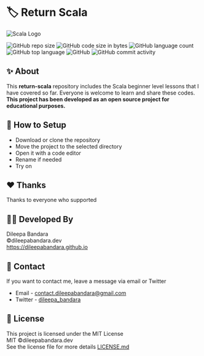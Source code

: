 # 🏷️ Return Scala

![Scala Logo](https://i.ibb.co/nrmkffp/scala.png)


![GitHub repo size](https://img.shields.io/github/repo-size/dileepabandara/return-scala?color=red&label=repository%20size)
![GitHub code size in bytes](https://img.shields.io/github/languages/code-size/dileepabandara/return-scala?color=red)
![GitHub language count](https://img.shields.io/github/languages/count/dileepabandara/return-scala)
![GitHub top language](https://img.shields.io/github/languages/top/dileepabandara/return-scala)
![GitHub](https://img.shields.io/github/license/dileepabandara/return-scala?color=yellow)
![GitHub commit activity](https://img.shields.io/github/commit-activity/m/dileepabandara/return-scala?color=brightgreen&label=commits)

## ✨ About

This **return-scala** repository includes the Scala beginner level lessons that I have covered so far. Everyone is welcome to learn and share these codes. **This project has been developed as an open source project for educational purposes.**

## 🍃 How to Setup

- Download or clone the repository
- Move the project to the selected directory
- Open it with a code editor
- Rename if needed
- Try on

## ❤️ Thanks

Thanks to everyone who supported

## 👨‍💻 Developed By

Dileepa Bandara  
©dileepabandara.dev  
https://dileepabandara.github.io

## 💬 Contact

If you want to contact me, leave a message via email or Twitter

- Email - <contact.dileepabandara@gmail.com>
- Twitter - [dileepa_bandara](https://twitter.com/dileepa_bandara)

## 📜 License

This project is licensed under the MIT License  
MIT ©dileepabandara.dev  
See the license file for more details [LICENSE.md](https://github.com/dileepabandara/return-scala/blob/main/LICENSE)
